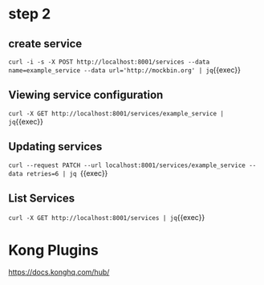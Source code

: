 # step 2

## create service

`curl -i -s -X POST http://localhost:8001/services --data name=example_service --data url='http://mockbin.org' | jq`{{exec}}


## Viewing service configuration

`curl -X GET http://localhost:8001/services/example_service | jq`{{exec}}

## Updating services

`curl --request PATCH --url localhost:8001/services/example_service --data retries=6 | jq `{{exec}}

## List Services

`curl -X GET http://localhost:8001/services | jq`{{exec}}


# Kong Plugins

https://docs.konghq.com/hub/